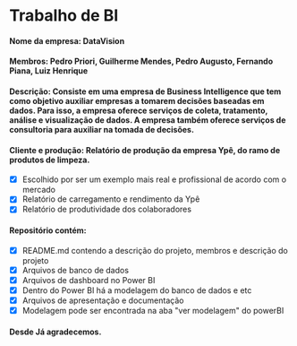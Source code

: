 # Trabalho de BI

#### Nome da empresa: DataVision

#### Membros: Pedro Priori, Guilherme Mendes, Pedro Augusto, Fernando Piana, Luiz Henrique

#### Descrição: Consiste em uma empresa de Business Intelligence que tem como objetivo auxiliar empresas a tomarem decisões baseadas em dados. Para isso, a empresa oferece serviços de coleta, tratamento, análise e visualização de dados. A empresa também oferece serviços de consultoria para auxiliar na tomada de decisões.

#### Cliente e produção: Relatório de produção da empresa Ypê, do ramo de produtos de limpeza.

- [x] Escolhido por ser um exemplo mais real e profissional de acordo com o mercado
- [x] Relatório de carregamento e rendimento da Ypê
- [x] Relatório de produtividade dos colaboradores

#### Repositório contém:

- [x] README.md contendo a descrição do projeto, membros e descrição do projeto
- [x] Arquivos de banco de dados
- [x] Arquivos de dashboard no Power BI
- [x] Dentro do Power BI há a modelagem do banco de dados e etc
- [x] Arquivos de apresentação e documentação
- [x] Modelagem pode ser encontrada na aba "ver modelagem" do powerBI

#### Desde Já agradecemos.
